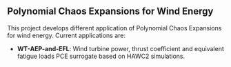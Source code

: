 Polynomial Chaos Expansions for Wind Energy
-------------------------------------------


This project develops different application of Polynomial Chaos Expansions for wind energy. Current applications are:

- **WT-AEP-and-EFL**: Wind turbine power, thrust coefficient and equivalent fatigue loads PCE surrogate based on HAWC2 simulations.

